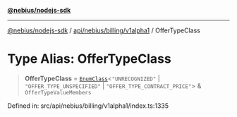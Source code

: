 [**@nebius/nodejs-sdk**](../../../../../README.md)

***

[@nebius/nodejs-sdk](../../../../../README.md) / [api/nebius/billing/v1alpha1](../README.md) / OfferTypeClass

# Type Alias: OfferTypeClass

> **OfferTypeClass** = [`EnumClass`](../../../../../runtime/protos/enum/type-aliases/EnumClass.md)\<`"UNRECOGNIZED"` \| `"OFFER_TYPE_UNSPECIFIED"` \| `"OFFER_TYPE_CONTRACT_PRICE"`\> & `OfferTypeValueMembers`

Defined in: src/api/nebius/billing/v1alpha1/index.ts:1335
